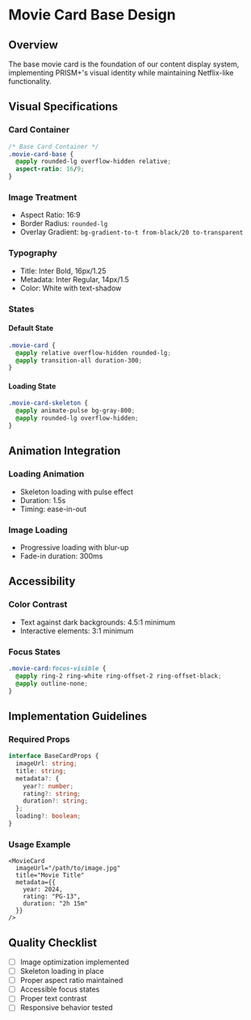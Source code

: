 # Movie Card Base Design

## Overview
The base movie card is the foundation of our content display system, implementing PRISM+'s visual identity while maintaining Netflix-like functionality.

## Visual Specifications

### Card Container
```css
/* Base Card Container */
.movie-card-base {
  @apply rounded-lg overflow-hidden relative;
  aspect-ratio: 16/9;
}
```

### Image Treatment
- Aspect Ratio: 16:9
- Border Radius: `rounded-lg`
- Overlay Gradient: `bg-gradient-to-t from-black/20 to-transparent`

### Typography
- Title: Inter Bold, 16px/1.25
- Metadata: Inter Regular, 14px/1.5
- Color: White with text-shadow

### States

#### Default State
```css
.movie-card {
  @apply relative overflow-hidden rounded-lg;
  @apply transition-all duration-300;
}
```

#### Loading State
```css
.movie-card-skeleton {
  @apply animate-pulse bg-gray-800;
  @apply rounded-lg overflow-hidden;
}
```

## Animation Integration

### Loading Animation
- Skeleton loading with pulse effect
- Duration: 1.5s
- Timing: ease-in-out

### Image Loading
- Progressive loading with blur-up
- Fade-in duration: 300ms

## Accessibility

### Color Contrast
- Text against dark backgrounds: 4.5:1 minimum
- Interactive elements: 3:1 minimum

### Focus States
```css
.movie-card:focus-visible {
  @apply ring-2 ring-white ring-offset-2 ring-offset-black;
  @apply outline-none;
}
```

## Implementation Guidelines

### Required Props
```typescript
interface BaseCardProps {
  imageUrl: string;
  title: string;
  metadata?: {
    year?: number;
    rating?: string;
    duration?: string;
  };
  loading?: boolean;
}
```

### Usage Example
```tsx
<MovieCard
  imageUrl="/path/to/image.jpg"
  title="Movie Title"
  metadata={{
    year: 2024,
    rating: "PG-13",
    duration: "2h 15m"
  }}
/>
```

## Quality Checklist
- [ ] Image optimization implemented
- [ ] Skeleton loading in place
- [ ] Proper aspect ratio maintained
- [ ] Accessible focus states
- [ ] Proper text contrast
- [ ] Responsive behavior tested 